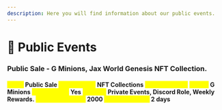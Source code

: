 ```yaml
---
description: Here you will find information about our public events.
---
```


# 📢 Public Events

### **Public Sale - G Minions, Jax World Genesis NFT Collection.**

#### _<mark style="color:yellow;">**Type:**</mark>_ Public Sale _<mark style="color:yellow;">**Department:**</mark>_ NFT Collections _<mark style="color:yellow;">**NFT Collection**</mark>_ _<mark style="color:yellow;">**Name:**</mark>_ G Minions <mark style="color:yellow;">**NFT Powers:**</mark> Yes <mark style="color:yellow;">**Powers:**</mark> Private Events, Discord Role, Weekly Rewards.     <mark style="color:yellow;">**Available tokens:**</mark> 2000 _<mark style="color:yellow;">**Event Duration:**</mark>_ 2 days&#x20;
